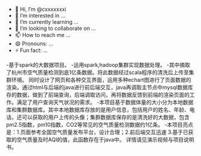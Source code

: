 - 👋 Hi, I’m @cxxxxxxxi
- 👀 I’m interested in ...
- 🌱 I’m currently learning ...
- 💞️ I’m looking to collaborate on ...
- 📫 How to reach me ...
- 😄 Pronouns: ...
- ⚡ Fun fact: ...

 -基于spark的大数据项目。
 -运用spark,hadoop集群实现数据处理。
 -其中摘取了杭州市空气质量检测到底1亿条数据。将此数据经过scala程序的清洗后上传至集群环境。
 同时设计了网页和各种交互界面，运用多种echart图进行了页面数据的渲染。通过html与后端的java进行前后端交互，java再调取主节点中mysql数据库存的数据，做到了前端查询，后端调取访问，再将数据反馈到前端的渲染页面的工作。满足了用户查询天气状况的需求。
 -本项目基于数据体量的大小分为本地数据库和集群数据库。其中本地数据库存放的是用户信息，包括用户的姓名、年龄、电话，还可以获取的用户上传的头像；集群数据库保存的是清洗好的大数据，包含pm2.5指数，pm10指数，CO2等常见的空气质量检测数据约1亿条。
 -本项目亮点是：1.页面参考全国空气质量发布平台，设计合理；2.前后端交互迅速 3.基于已获取的空气质量及时AQI的值，此函数存在于java中。
 详情请见演示视频与项目说明书。
